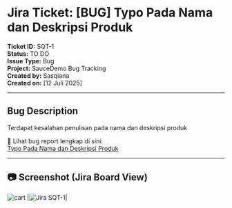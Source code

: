 # Jira Ticket: [BUG] Typo Pada Nama dan Deskripsi Produk

**Ticket ID:** SQT-1  
**Status:** TO DO  
**Issue Type:** Bug  
**Project:** SauceDemo Bug Tracking  
**Created by:** Sasqiana  
**Created on:** [12 Juli 2025]

---

## Bug Description

Terdapat kesalahan penulisan pada nama dan deskripsi produk

📎 Lihat bug report lengkap di sini:  
[Typo Pada Nama dan Deskripsi Produk](../../bug-reports/ui/typo-at-products-page.md)

---

## 📷 Screenshot (Jira Board View)
![cart](../../documentations/BG-FC-003-cart.png)
|![Jira SQT-1](../../documentations/Jira-Bug-UI.png)|
